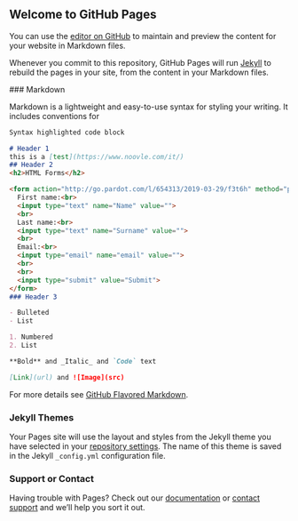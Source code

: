 ## Welcome to GitHub Pages

You can use the [editor on GitHub](https://github.com/teog5/coffee/edit/master/index.md) to maintain and preview the content for your website in Markdown files.

Whenever you commit to this repository, GitHub Pages will run [Jekyll](https://jekyllrb.com/) to rebuild the pages in your site, from the content in your Markdown files.
<div class="sharethis-inline-share-buttons"></div>
### Markdown

Markdown is a lightweight and easy-to-use syntax for styling your writing. It includes conventions for
<script type='text/javascript' src='https://platform-api.sharethis.com/js/sharethis.js#property=5df8a9533e0ac9001232b919&product=image-share-buttons&cms=sop' async='async'></script>
```markdown
Syntax highlighted code block

# Header 1
this is a [test](https://www.noovle.com/it/)
## Header 2
<h2>HTML Forms</h2>

<form action="http://go.pardot.com/l/654313/2019-03-29/f3t6h" method="post">
  First name:<br>
  <input type="text" name="Name" value="">
  <br>
  Last name:<br>
  <input type="text" name="Surname" value="">
  <br>
  Email:<br>
  <input type="email" name="email" value="">
  <br>
  <br>
  <input type="submit" value="Submit">
</form> 
### Header 3

- Bulleted
- List

1. Numbered
2. List

**Bold** and _Italic_ and `Code` text

[Link](url) and ![Image](src)
```

For more details see [GitHub Flavored Markdown](https://guides.github.com/features/mastering-markdown/).

### Jekyll Themes

Your Pages site will use the layout and styles from the Jekyll theme you have selected in your [repository settings](https://github.com/teog5/coffee/settings). The name of this theme is saved in the Jekyll `_config.yml` configuration file.

<!--Start of Tawk.to Script-->
<script type="text/javascript">
var Tawk_API=Tawk_API||{}, Tawk_LoadStart=new Date();
(function(){
var s1=document.createElement("script"),s0=document.getElementsByTagName("script")[0];
s1.async=true;
s1.src='https://embed.tawk.to/5dd285c743be710e1d1dd4a4/default';
s1.charset='UTF-8';
s1.setAttribute('crossorigin','*');
s0.parentNode.insertBefore(s1,s0);
})();
</script>
<!--End of Tawk.to Script-->
### Support or Contact

Having trouble with Pages? Check out our [documentation](https://help.github.com/categories/github-pages-basics/) or [contact support](https://github.com/contact) and we’ll help you sort it out.
